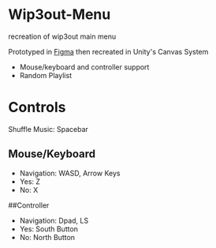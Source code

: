 # Wip3out-Menu
 recreation of wip3out main menu

Prototyped in [Figma](https://www.figma.com/design/e527HOkk2mkZyofrzedBx4/Wipeout-3-Style-Guide?node-id=54-842&t=bOTt9CkV65VMI2rp-1) then recreated in Unity's Canvas System

- Mouse/keyboard and controller support
- Random Playlist

# Controls

Shuffle Music: Spacebar

## Mouse/Keyboard
- Navigation: WASD, Arrow Keys
- Yes: Z
- No: X

##Controller
- Navigation: Dpad, LS
- Yes: South Button
- No: North Button
